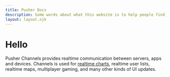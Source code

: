 ```yaml
---
title: Pusher Docs
description: Some words about what this website is to help people find it with search engines.
layout: layout.njk
---
```


# Hello

Pusher Channels provides realtime communication between servers, apps and devices. Channels is used for [realtime charts](http://localhost:8080/docs/channels/getting_started/javascript-realtime-chart), realtime user lists, realtime maps, multiplayer gaming, and many other kinds of UI updates.
